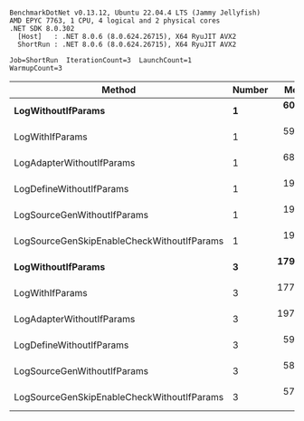 ```

BenchmarkDotNet v0.13.12, Ubuntu 22.04.4 LTS (Jammy Jellyfish)
AMD EPYC 7763, 1 CPU, 4 logical and 2 physical cores
.NET SDK 8.0.302
  [Host]   : .NET 8.0.6 (8.0.624.26715), X64 RyuJIT AVX2
  ShortRun : .NET 8.0.6 (8.0.624.26715), X64 RyuJIT AVX2

Job=ShortRun  IterationCount=3  LaunchCount=1  
WarmupCount=3  

```
| Method                                     | Number | Mean      | Error     | StdDev   | Min       | Max       | Gen0   | Allocated |
|------------------------------------------- |------- |----------:|----------:|---------:|----------:|----------:|-------:|----------:|
| **LogWithoutIfParams**                         | **1**      |  **60.40 ns** |  **0.679 ns** | **0.037 ns** |  **60.36 ns** |  **60.43 ns** | **0.0010** |      **88 B** |
| LogWithIfParams                            | 1      |  59.76 ns |  7.008 ns | 0.384 ns |  59.47 ns |  60.19 ns | 0.0010 |      88 B |
| LogAdapterWithoutIfParams                  | 1      |  68.18 ns | 32.748 ns | 1.795 ns |  66.74 ns |  70.19 ns | 0.0010 |      88 B |
| LogDefineWithoutIfParams                   | 1      |  19.95 ns |  1.906 ns | 0.104 ns |  19.85 ns |  20.05 ns |      - |         - |
| LogSourceGenWithoutIfParams                | 1      |  19.99 ns |  1.204 ns | 0.066 ns |  19.95 ns |  20.06 ns |      - |         - |
| LogSourceGenSkipEnableCheckWithoutIfParams | 1      |  19.26 ns |  0.159 ns | 0.009 ns |  19.26 ns |  19.27 ns |      - |         - |
| **LogWithoutIfParams**                         | **3**      | **179.55 ns** |  **5.504 ns** | **0.302 ns** | **179.32 ns** | **179.89 ns** | **0.0031** |     **264 B** |
| LogWithIfParams                            | 3      | 177.91 ns |  8.080 ns | 0.443 ns | 177.50 ns | 178.38 ns | 0.0031 |     264 B |
| LogAdapterWithoutIfParams                  | 3      | 197.57 ns | 50.974 ns | 2.794 ns | 195.89 ns | 200.79 ns | 0.0031 |     264 B |
| LogDefineWithoutIfParams                   | 3      |  59.40 ns |  5.373 ns | 0.295 ns |  59.18 ns |  59.73 ns |      - |         - |
| LogSourceGenWithoutIfParams                | 3      |  58.21 ns |  0.871 ns | 0.048 ns |  58.16 ns |  58.25 ns |      - |         - |
| LogSourceGenSkipEnableCheckWithoutIfParams | 3      |  57.70 ns |  1.367 ns | 0.075 ns |  57.64 ns |  57.79 ns |      - |         - |
